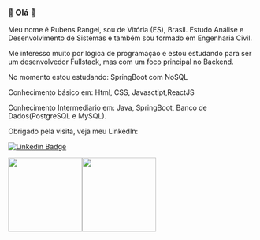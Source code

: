 ### 👋 Olá 👋

Meu nome é Rubens Rangel, sou de Vitória (ES), Brasil. Estudo Análise e Desenvolvimento de Sistemas e também sou formado em Engenharia Civil.

Me interesso muito por lógica de programação e estou estudando para ser um desenvolvedor Fullstack, mas com um foco principal no Backend.

No momento estou estudando: SpringBoot com NoSQL

Conhecimento básico em:
Html, CSS, Javasctipt,ReactJS

Conhecimento Intermediario em:
Java, SpringBoot, Banco de Dados(PostgreSQL e MySQL).


Obrigado pela visita, veja meu LinkedIn:

[![Linkedin Badge](https://img.shields.io/badge/-LinkedIn-blue?style=flat-square&logo=Linkedin&logoColor=white&link=https://www.linkedin.com/in/rubenscnrangel/)](https://www.linkedin.com/in/rubenscnrangel/)

<img height="150em" src="https://github-readme-stats.vercel.app/api?username=rubens-rangel&show_icons=true&theme=dracula&include_all_commits=true&count_private=true"/><img height="150em" src="https://github-readme-stats.vercel.app/api/top-langs/?username=rubens-rangel&layout=compact&langs_count=7&theme=dracula"/>




<!--
**rubens-rangel/rubens-rangel** is a ✨ _special_ ✨ repository because its `README.md` (this file) appears on your GitHub profile.



Here are some ideas to get you started:

- 🔭 I’m currently working on ...
- 🌱 I’m currently learning ...
- 👯 I’m looking to collaborate on ...
- 🤔 I’m looking for help with ...
- 💬 Ask me about ...
- 📫 How to reach me: ...
- 😄 Pronouns: ...
- ⚡ Fun fact: ...
-->
